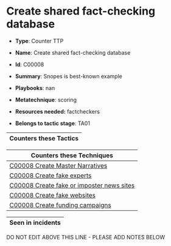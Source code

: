 # Create shared fact-checking database

* **Type**: Counter TTP

* **Name**: Create shared fact-checking database

* **Id**: C00008

* **Summary**: Snopes is best-known example

* **Playbooks**: nan

* **Metatechnique**: scoring

* **Resources needed:** factcheckers

* **Belongs to tactic stage**: TA01


| Counters these Tactics |
| ---------------------- |



| Counters these Techniques |
| ------------------------- |
| [C00008 Create Master Narratives](../techniques/C00008.md) |
| [C00008 Create fake experts](../techniques/C00008.md) |
| [C00008 Create fake or imposter news sites](../techniques/C00008.md) |
| [C00008 Create fake websites](../techniques/C00008.md) |
| [C00008 Create funding campaigns](../techniques/C00008.md) |



| Seen in incidents |
| ----------------- |


DO NOT EDIT ABOVE THIS LINE - PLEASE ADD NOTES BELOW